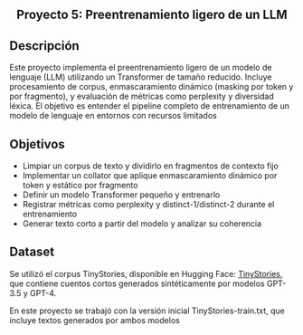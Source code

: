 <h2 align="center">
<p>Proyecto 5: Preentrenamiento ligero de un LLM </p>
</h2>

## Descripción
Este proyecto implementa el preentrenamiento ligero de un modelo de lenguaje (LLM) utilizando un Transformer de tamaño reducido. Incluye procesamiento de corpus, enmascaramiento dinámico (masking por token y por fragmento), y evaluación de métricas como perplexity y diversidad léxica. El objetivo es entender el pipeline completo de entrenamiento de un modelo de lenguaje en entornos con recursos limitados

## Objetivos

- Limpiar un corpus de texto y dividirlo en fragmentos de contexto fijo
- Implementar un collator que aplique enmascaramiento dinámico por token y estático por fragmento
- Definir un modelo Transformer pequeño y entrenarlo
- Registrar métricas como perplexity y distinct-1/distinct-2 durante el entrenamiento
- Generar texto corto a partir del modelo y analizar su coherencia

## Dataset
Se utilizó el corpus TinyStories, disponible en Hugging Face: [TinyStories](https://huggingface.co/datasets/roneneldan/TinyStories/tree/main), que contiene cuentos cortos generados sintéticamente por modelos GPT-3.5 y GPT-4.

En este proyecto se trabajó con la versión inicial TinyStories-train.txt, que incluye textos generados por ambos modelos


